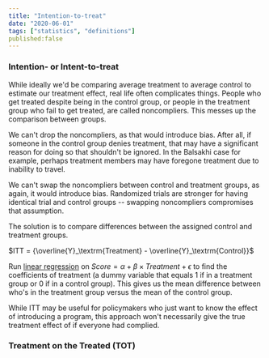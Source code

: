 ```yaml
---
title: "Intention-to-treat"
date: "2020-06-01"
tags: ["statistics", "definitions"]
published:false
---
```


<h3>Intention- or Intent-to-treat</h3>

While ideally we'd be comparing average treatment to average control to estimate our treatment effect, real life often complicates things. People who get treated despite being in the control group, or people in the treatment group who fail to get treated, are called noncompliers. This messes up the comparison between groups.

We can't drop the noncompliers, as that would introduce bias. After all, if someone in the control group denies treatment, that may have a significant reason for doing so that shouldn't be ignored. In the Balsakhi case for example, perhaps treatment members may have foregone treatment due to inability to travel.

We can't swap the noncompliers between control and treatment groups, as again, it would introduce bias. Randomized trials are stronger for having identical trial and control groups -- swapping noncompliers compromises that assumption.

The solution is to compare differences between the assigned control and treatment groups.

$ITT = {\overline{Y}_\textrm{Treatment} - \overline{Y}_\textrm{Control}}$

Run [linear regression](../regression) on $Score = \alpha + \beta \times Treatment + \epsilon$ to find the coefficients of treatment (a dummy variable that equals 1 if in a treatment group or 0 if in a control group). This gives us the mean difference between who's in the treatment group versus the mean of the control group.

While ITT may be useful for policymakers who just want to know the effect of introducing a program, this approach won't necessarily give the true treatment effect of if everyone had complied.



<h3>Treatment on the Treated (TOT)</h3>
